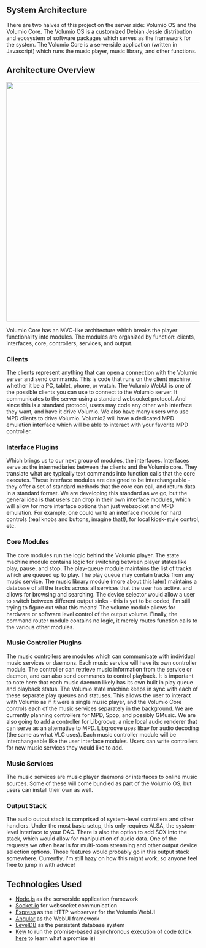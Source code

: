 ## System Architecture


There are two halves of this project on the server side: Volumio OS and the Volumio Core. The Volumio OS is a customized Debian Jessie distribution and ecosystem of software packages which serves as the framework for the system. The Volumio Core is a serverside application (written in Javascript) which runs the music player, music library, and other functions.

## Architecture Overview

<img src="https://github.com/volumio/docs/blob/master/docs/01_Development_How_To/architecture-overview-volumio-for-raspberrypi.jpg" width="624">

Volumio Core has an MVC-like architecture which breaks the player functionality into modules. The modules are organized by function: clients, interfaces, core, controllers, services, and output.

### Clients
The clients represent anything that can open a connection with the Volumio server and send commands. This is code that runs on the client machine, whether it be a PC, tablet, phone, or watch. The Volumio WebUI is one of the possible clients you can use to connect to the Volumio server. It communicates to the server using a standard websocket protocol. And since this is a standard protocol, users may code any other web interface they want, and have it drive Volumio. We also have many users who use MPD clients to drive Volumio. Volumio2 will have a dedicated MPD emulation interface which will be able to interact with your favorite MPD controller.

### Interface Plugins
Which brings us to our next group of modules, the interfaces. Interfaces serve as the intermediaries between the clients and the Volumio core. They translate what are typically text commands into function calls that the core executes. These interface modules are designed to be interchangeable - they offer a set of standard methods that the core can call, and return data in a standard format. We are developing this standard as we go, but the general idea is that users can drop in their own interface modules, which will allow for more interface options than just websocket and MPD emulation. For example, one could write an interface module for hard controls (real knobs and buttons, imagine that!), for local kiosk-style control, etc.

### Core Modules
The core modules run the logic behind the Volumio player. The state machine module contains logic for switching between player states like play, pause, and stop. The play-queue module maintains the list of tracks which are queued up to play. The play queue may contain tracks from any music service. The music library module (more about this later) maintains a database of all the tracks across all services that the user has active. and allows for browsing and searching. The device selector would allow a user to switch between different output sinks - this is yet to be coded, I'm still trying to figure out what this means! The volume module allows for hardware or software level control of the output volume. Finally, the command router module contains no logic, it merely routes function calls to the various other modules.

### Music Controller Plugins
The music controllers are modules which can communicate with individual music services or daemons. Each music service will have its own controller module. The controller can retrieve music information from the service or daemon, and can also send commands to control playback. It is important to note here that each music daemon likely has its own built in play queue and playback status. The Volumio state machine keeps in sync with each of these separate play queues and statuses. This allows the user to interact with Volumio as if it were a single music player, and the Volumio Core controls each of the music services separately in the background. We are currently planning controllers for MPD, Spop, and possibly GMusic. We are also going to add a controller for Libgroove, a nice local audio renderer that can serve as an alternative to MPD. Libgroove uses libav for audio decoding (the same as what VLC uses). Each music controller module will be interchangeable like the user interface modules. Users can write controllers for new music services they would like to add.

### Music Services
The music services are music player daemons or interfaces to online music sources. Some of these will come bundled as part of the Volumio OS, but users can install their own as well.

### Output Stack
The audio output stack is comprised of system-level controllers and other handlers. Under the most basic setup, this only requires ALSA, the system-level interface to your DAC. There is also the option to add SOX into the stack, which would allow for manipulation of audio data. One of the requests we often hear is for multi-room streaming and other output device selection options. Those features would probably go in this output stack somewhere. Currently, I'm still hazy on how this might work, so anyone feel free to jump in with advice!

## Technologies Used
* [Node.js](https://nodejs.org/) as the serverside application framework
* [Socket.io](http://socket.io/) for websocket communication
* [Express](http://expressjs.com/) as the HTTP webserver for the Volumio WebUI
* [Angular](https://angularjs.org/) as the WebUI framework
* [LevelDB](http://leveldb.org/) as the persistent database system
* [Kew](https://github.com/Medium/kew) to run the promise-based asynchronous execution of code (click [here](https://github.com/kriskowal/q/wiki/General-Promise-Resources) to learn what a promise is)
